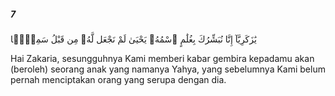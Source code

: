 ##### 7

<span class="ayah">يَٰزَكَرِيَّآ إِنَّا نُبَشِّرُكَ بِغُلَٰمٍ ٱسْمُهُۥ يَحْيَىٰ لَمْ نَجْعَل لَّهُۥ مِن قَبْلُ سَمِيًّۭا</span>

<span class="ayah_translation">Hai Zakaria, sesungguhnya Kami memberi kabar gembira kepadamu akan (beroleh) seorang anak yang namanya Yahya, yang sebelumnya Kami belum pernah menciptakan orang yang serupa dengan dia.</span>
